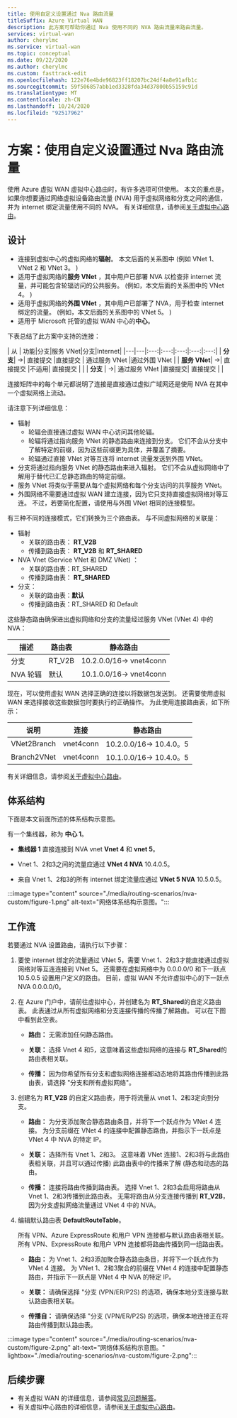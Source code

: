 ```yaml
---
title: 使用自定义设置通过 Nva 路由流量
titleSuffix: Azure Virtual WAN
description: 此方案可帮助你通过 Nva 使用不同的 NVA 路由流量来路由流量。
services: virtual-wan
author: cherylmc
ms.service: virtual-wan
ms.topic: conceptual
ms.date: 09/22/2020
ms.author: cherylmc
ms.custom: fasttrack-edit
ms.openlocfilehash: 122e76e4bde96823ff18207bc24df4a8e91afb1c
ms.sourcegitcommit: 59f506857abb1ed3328fda34d37800b55159c91d
ms.translationtype: MT
ms.contentlocale: zh-CN
ms.lasthandoff: 10/24/2020
ms.locfileid: "92517962"
---
```

# <a name="scenario-route-traffic-through-nvas-by-using-custom-settings"></a>方案：使用自定义设置通过 Nva 路由流量

使用 Azure 虚拟 WAN 虚拟中心路由时，有许多选项可供使用。 本文的重点是，如果你想要通过网络虚拟设备路由流量 (NVA) 用于虚拟网络和分支之间的通信，并为 internet 绑定流量使用不同的 NVA。 有关详细信息，请参阅[关于虚拟中心路由](about-virtual-hub-routing.md)。

## <a name="design"></a>设计

* 连接到虚拟中心的虚拟网络的**辐射**。 本文后面的关系图中 (例如 VNet 1、VNet 2 和 VNet 3。 ) 
* 适用于虚拟网络的**服务 VNet** ，其中用户已部署 NVA 以检查非 internet 流量，并可能包含轮辐访问的公共服务。  (例如，本文后面的关系图中的 VNet 4。 )  
* 适用于虚拟网络的**外围 VNet** ，其中用户已部署了 NVA，用于检查 internet 绑定的流量。  (例如，本文后面的关系图中的 VNet 5。 ) 
* 适用于 Microsoft 托管的虚拟 WAN 中心的**中心**。

下表总结了此方案中支持的连接：

| 从          | 功能|分支|服务 VNet|分支|Internet|
|---|---|:---:|:---:|:---:|:---:|:---:|
| **分支**| ->| 直接提交 |直接提交 | 通过服务 VNet |通过外围 VNet |
| **服务 VNet**| ->| 直接提交 |不适用| 直接提交 | |
| **分支** | ->| 通过服务 VNet |直接提交| 直接提交 |  |

连接矩阵中的每个单元都说明了连接是直接通过虚拟广域网还是使用 NVA 在其中一个虚拟网络上流动。 

请注意下列详细信息：
* 辐射
  * 轮辐会直接通过虚拟 WAN 中心访问其他轮辐。
  * 轮辐将通过指向服务 VNet 的静态路由来连接到分支。 它们不会从分支中了解特定的前缀，因为这些前缀更为具体，并覆盖了摘要。
  * 轮辐通过直接 VNet 对等互连将 internet 流量发送到外围 VNet。
* 分支将通过指向服务 VNet 的静态路由来进入辐射。 它们不会从虚拟网络中了解用于替代已汇总静态路由的特定前缀。
* 服务 VNet 将类似于需要从每个虚拟网络和每个分支访问的共享服务 VNet。
* 外围网络不需要通过虚拟 WAN 建立连接，因为它只支持直接虚拟网络对等互连。 不过，若要简化配置，请使用与外围 VNet 相同的连接模型。

有三种不同的连接模式，它们转换为三个路由表。 与不同虚拟网络的关联是：

* 辐射
  * 关联的路由表： **RT_V2B**
  * 传播到路由表： **RT_V2B** 和 **RT_SHARED**
* NVA Vnet (Service VNet 和 DMZ VNet) ：
  * 关联的路由表：RT_SHARED
  * 传播到路由表： **RT_SHARED**
* 分支：
  * 关联的路由表：**默认**
  * 传播到路由表：RT_SHARED 和 Default

这些静态路由确保进出虚拟网络和分支的流量经过服务 VNet (VNet 4) 中的 NVA：

| 描述 | 路由表 | 静态路由              |
| ----------- | ----------- | ------------------------- |
| 分支    | RT_V2B      | 10.2.0.0/16-> vnet4conn  |
| NVA 轮辐  | 默认     | 10.1.0.0/16-> vnet4conn  |

现在，可以使用虚拟 WAN 选择正确的连接以将数据包发送到。 还需要使用虚拟 WAN 来选择接收这些数据包时要执行的正确操作。 为此使用连接路由表，如下所示：

| 说明 | 连接 | 静态路由            |
| ----------- | ---------- | ----------------------- |
| VNet2Branch | vnet4conn  | 10.2.0.0/16-> 10.4.0。5 |
| Branch2VNet | vnet4conn  | 10.1.0.0/16-> 10.4.0。5 |

有关详细信息，请参阅[关于虚拟中心路由](about-virtual-hub-routing.md)。

## <a name="architecture"></a>体系结构

下面是本文前面所述的体系结构示意图。

有一个集线器，称为 **中心 1**。

* **集线器 1** 直接连接到 NVA vnet **Vnet 4** 和 **vnet 5**。

* Vnet 1、2和3之间的流量应通过 **VNet 4 NVA** 10.4.0.5。

* 来自 Vnet 1、2和3的所有 internet 绑定流量应通过 **VNet 5 NVA** 10.5.0.5。

:::image type="content" source="./media/routing-scenarios/nva-custom/figure-1.png" alt-text="网络体系结构示意图。":::

## <a name="workflow"></a>工作流

若要通过 NVA 设置路由，请执行以下步骤：

1. 要使 internet 绑定的流量通过 VNet 5，需要 Vnet 1、2和3才能直接通过虚拟网络对等互连连接到 VNet 5。 还需要在虚拟网络中为 0.0.0.0/0 和下一跃点10.5.0.5 设置用户定义的路由。 目前，虚拟 WAN 不允许虚拟中心的下一跃点 NVA 0.0.0.0/0。

1. 在 Azure 门户中，请前往虚拟中心，并创建名为 **RT_Shared**的自定义路由表。 此表通过从所有虚拟网络和分支连接传播的传播了解路由。 可以在下图中看到此空表。

   * **路由：** 无需添加任何静态路由。

   * **关联：** 选择 Vnet 4 和5，这意味着这些虚拟网络的连接与 **RT_Shared**的路由表相关联。

   * **传播：** 因为你希望所有分支和虚拟网络连接都动态地将其路由传播到此路由表，请选择 "分支和所有虚拟网络"。

1. 创建名为 **RT_V2B** 的自定义路由表，用于将流量从 vnet 1、2和3定向到分支。

   * **路由：** 为分支添加聚合静态路由条目，并将下一个跃点作为 VNet 4 连接。 为分支前缀在 VNet 4 的连接中配置静态路由，并指示下一跃点是 VNet 4 中 NVA 的特定 IP。

   * **关联：** 选择所有 Vnet 1、2和3。 这意味着 VNet 连接1、2和3将与此路由表相关联，并且可以通过传播) 此路由表中的传播来了解 (静态和动态的路由。

   * **传播：** 连接将路由传播到路由表。 选择 Vnet 1、2和3会启用将路由从 Vnet 1、2和3传播到此路由表。 无需将路由从分支连接传播到 **RT_V2B**，因为分支虚拟网络流量通过 VNet 4 中的 NVA。
  
1. 编辑默认路由表 **DefaultRouteTable**。

   所有 VPN、Azure ExpressRoute 和用户 VPN 连接都与默认路由表相关联。 所有 VPN、ExpressRoute 和用户 VPN 连接都将路由传播到同一组路由表。

   * **路由：** 为 Vnet 1、2和3添加聚合静态路由条目，并将下一个跃点作为 VNet 4 连接。 为 VNet 1、2和3聚合的前缀在 VNet 4 的连接中配置静态路由，并指示下一跃点是 VNet 4 中 NVA 的特定 IP。

   * **关联：** 请确保选择 "分支 (VPN/ER/P2S) 的选项，确保本地分支连接与默认路由表相关联。

   * **传播自：** 请确保选择 "分支 (VPN/ER/P2S) 的选项，确保本地连接正在将路由传播到默认路由表。

:::image type="content" source="./media/routing-scenarios/nva-custom/figure-2.png" alt-text="网络体系结构示意图。" lightbox="./media/routing-scenarios/nva-custom/figure-2.png":::

## <a name="next-steps"></a>后续步骤

* 有关虚拟 WAN 的详细信息，请参阅[常见问题解答](virtual-wan-faq.md)。
* 有关虚拟中心路由的详细信息，请参阅[关于虚拟中心路由](about-virtual-hub-routing.md)。
